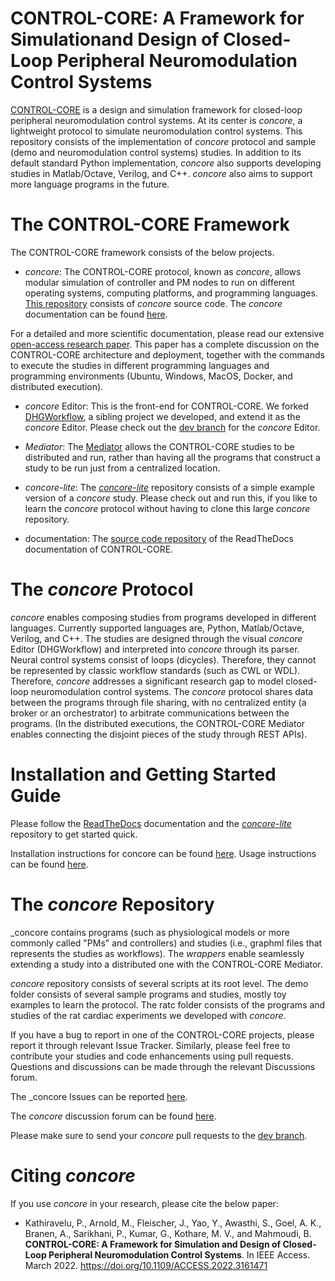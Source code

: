 # CONTROL-CORE: A Framework for Simulationand Design of Closed-Loop Peripheral Neuromodulation Control Systems

[CONTROL-CORE](https://github.com/ControlCore-Project/) is a design and simulation framework for closed-loop peripheral neuromodulation control systems. At its center is _concore_, a lightweight protocol to simulate neuromodulation control systems. This repository consists of the implementation of _concore_ protocol and sample (demo and neuromodulation control systems) studies. In addition to its default standard Python implementation, _concore_ also supports developing studies in Matlab/Octave, Verilog, and C++. _concore_ also aims to support more language programs in the future.

# The CONTROL-CORE Framework

The CONTROL-CORE framework consists of the below projects.

* _concore_: The CONTROL-CORE protocol, known as _concore_, allows modular simulation of controller and PM nodes to run on different operating systems, computing platforms, and programming languages. [This repository](https://github.com/ControlCore-Project/concore/) consists of _concore_ source code. The _concore_ documentation can be found [here](https://control-core.readthedocs.io/en/latest/index.html).

For a detailed and more scientific documentation, please read our extensive [open-access research paper](https://doi.org/10.1109/ACCESS.2022.3161471). This paper has a complete discussion on the CONTROL-CORE architecture and deployment, together with the commands to execute the studies in different programming languages and programming environments (Ubuntu, Windows, MacOS, Docker, and distributed execution).

* _concore_ Editor: This is the front-end for CONTROL-CORE. We forked [DHGWorkflow](https://github.com/ControlCore-Project/DHGWorkflow), a sibling project we developed, and extend it as the _concore_ Editor. Please check out the [dev branch](https://github.com/ControlCore-Project/DHGWorkflow/tree/dev) for the _concore_ Editor.

* _Mediator_: The [Mediator](https://github.com/ControlCore-Project/mediator) allows the CONTROL-CORE studies to be distributed and run, rather than having all the programs that construct a study to be run just from a centralized location. 

* _concore-lite_: The [_concore-lite_](https://github.com/ControlCore-Project/concore-lite) repository consists of a simple example version of a _concore_ study. Please check out and run this, if you like to learn the _concore_ protocol without having to clone this large _concore_ repository.

* documentation: The [source code repository](https://github.com/ControlCore-Project/documentation) of the ReadTheDocs documentation of CONTROL-CORE.


# The _concore_ Protocol

_concore_ enables composing studies from programs developed in different languages. Currently supported languages are, Python, Matlab/Octave, Verilog, and C++. The studies are designed through the visual _concore_ Editor (DHGWorkflow) and interpreted into _concore_ through its parser. Neural control systems consist of loops (dicycles). Therefore, they cannot be represented by classic workflow standards (such as CWL or WDL). Therefore, _concore_ addresses a significant research gap to model closed-loop neuromodulation control systems. The _concore_ protocol shares data between the programs through file sharing, with no centralized entity (a broker or an orchestrator) to arbitrate communications between the programs. (In the distributed executions, the CONTROL-CORE Mediator enables connecting the disjoint pieces of the study through REST APIs).


# Installation and Getting Started Guide

Please follow the [ReadTheDocs](https://control-core.readthedocs.io/en/latest/index.html) documentation and the [_concore-lite_](https://github.com/ControlCore-Project/concore-lite) repository to get started quick.

Installation instructions for concore can be found [here](https://control-core.readthedocs.io/en/latest/installation.html). Usage instructions can be found [here](https://control-core.readthedocs.io/en/latest/usage.html).

# The _concore_ Repository

_concore contains programs (such as physiological models or more commonly called "PMs" and controllers) and studies (i.e., graphml files that represents the studies as workflows). The _wrappers_ enable seamlessly extending a study into a distributed one with the CONTROL-CORE Mediator.

_concore_ repository consists of several scripts at its root level. The demo folder consists of several sample programs and studies, mostly toy examples to learn the protocol. The ratc folder consists of the programs and studies of the rat cardiac experiments we developed with _concore_.

If you have a bug to report in one of the CONTROL-CORE projects, please report it through relevant Issue Tracker. Similarly, please feel free to contribute your studies and code enhancements using pull requests. Questions and discussions can be made through the relevant Discussions forum.

The _concore Issues can be reported [here](https://github.com/ControlCore-Project/concore/issues).

The _concore_ discussion forum can be found [here](https://github.com/ControlCore-Project/concore/discussions).

Please make sure to send your _concore_ pull requests to the [dev branch](https://github.com/ControlCore-Project/concore/tree/dev).

# Citing _concore_

If you use _concore_ in your research, please cite the below paper:

* Kathiravelu, P., Arnold, M., Fleischer, J., Yao, Y., Awasthi, S., Goel, A. K., Branen, A., Sarikhani, P., Kumar, G., Kothare, M. V., and Mahmoudi, B. **CONTROL-CORE: A Framework for Simulation and Design of Closed-Loop Peripheral Neuromodulation Control Systems**. In IEEE Access. March 2022. https://doi.org/10.1109/ACCESS.2022.3161471 
